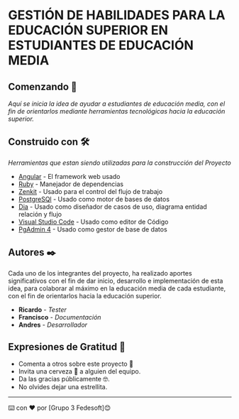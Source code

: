 # GESTIÓN DE HABILIDADES PARA LA EDUCACIÓN SUPERIOR EN ESTUDIANTES DE EDUCACIÓN MEDIA

## Comenzando 🚀

_Aquí se inicia la idea de ayudar a estudiantes de educación media, con el fin de orientarlos mediante herramientas tecnológicas hacia la educación superior._

<!-- Conoce el **Deployment** para corroborar como realizar el despliegue correcto del proyecto.
 -->
<!-- ### Pre-requisitos 📋

_Herramientas necesarias para instalar o modificar el código del proyecto_
```
Da un ejemplo
``` -->
<!-- 
### Instalación 🔧

_Una serie de ejemplos paso a paso que te dice lo que debes ejecutar para tener un entorno de desarrollo ejecutandose_

_Dí cómo será ese paso_

```
Da un ejemplo
```

_Y repite_

```
hasta finalizar
```

_Finaliza con un ejemplo de cómo obtener datos del sistema o como usarlos para una pequeña demo_ -->

<!-- ## Ejecutando las pruebas ⚙️

_Explica como ejecutar las pruebas automatizadas para este sistema_

### Analice las pruebas end-to-end 🔩

_Explica que verifican estas pruebas y por qué_

```
Da un ejemplo
```

### Y las pruebas de estilo de codificación ⌨️

_Explica que verifican estas pruebas y por qué_

```
Da un ejemplo
```
 -->
<!-- ## Deployment 📦

_Agrega notas adicionales sobre como hacer deploy_ -->

## Construido con 🛠️

_Herramientas que estan siendo utilizadas para la construcción del Proyecto_

* [Angular](https://angular.io/) - El framework web usado
* [Ruby](https://www.ruby-lang.org/es/) - Manejador de dependencias
* [Zenkit](https://zenkit.com/en/) - Usado para el control del flujo de trabajo
* [PostgreSQl](https://www.postgresql.org/) - Usado como motor de bases de datos 
* [Dia](http://dia-installer.de/index.html.es) - Usado como diseñador de casos de uso, diagrama entidad relación y flujo
* [Visual Studio Code](https://code.visualstudio.com/) - Usado como editor de Código
* [PgAdmin 4](https://www.pgadmin.org/) - Usado como gestor de base de datos

<!-- ## Contribuyendo 🖇️

Por favor lee el [CONTRIBUTING.md](https://gist.github.com/villanuevand/xxxxxx) para detalles de nuestro código de conducta, y el proceso para enviarnos pull requests. -->

<!-- ## Versionado 📌

Usamos [SemVer](http://semver.org/) para el versionado. Para todas las versiones disponibles, mira los [tags en este repositorio](https://github.com/tu/proyecto/tags). -->

## Autores ✒️

Cada uno de los integrantes del proyecto, ha realizado aportes significativos con el fin de dar inicio, desarrollo e implementación de esta idea, para colaborar al máximo en la educación media de cada estudiante, con el fin de orientarlos hacia la educación superior.

* **Ricardo** - *Tester* 
* **Francisco** - *Documentación* 
* **Andres** - *Desarrollador* 

<!-- 
También puedes mirar la lista de todos los [contribuyentes](https://github.com/your/project/contributors) quíenes han participado en este proyecto.  -->

<!-- ## Licencia 📄

Este proyecto está bajo la Licencia (Tu Licencia) - mira el archivo [LICENSE.md](LICENSE.md) para detalles
 -->
## Expresiones de Gratitud 🎁

* Comenta a otros sobre este proyecto 📢
* Invita una cerveza 🍺 a alguien del equipo. 
* Da las gracias públicamente 🤓.
* No olvides dejar una estrellita.
---
⌨️ con ❤️ por [Grupo 3 Fedesoft]😊